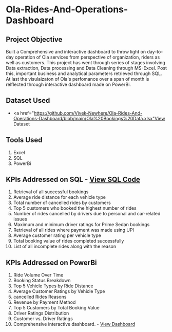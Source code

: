 # Ola-Rides-And-Operations-Dashboard
## Project Objective
Built a Comprehensive and interactive dashboard to throw light on day-to-day operation of Ola services from perspective of organization, riders as well as customers. This project has went through series of stages involving Data extraction, Data processing and Data Cleaning through MS-Excel. Post this, important business and analytical parameters retrieved through SQL. At last the visulaizaton of Ola's perfomance over a span of month is relflected through interactive dashboard made on PowerBi.
## Dataset Used 
- <a href="https://github.com/Vivek-Newhere/Ola-Rides-And-Operations-Dashboard/blob/main/Ola%20Bookings%20Data.xlsx"View Dataset</a>
## Tools Used
1) Excel
2) SQL
3) PowerBi
## KPIs Addressed on SQL - <a href="https://github.com/Vivek-Newhere/Ola-Rides-And-Operations-Dashboard/blob/main/Ola_SQL_Answers.sql">View SQL Code</a>
1) Retrieval of all successful bookings
2) Average ride distance for each vehicle type
3) Total number of cancelled rides by customers
4) Top 5 customers who booked the highest number of rides
5) Number of rides cancelled by drivers due to personal and car-related issues
6) Maximum and minimum driver ratings for Prime Sedan bookings
7) Retrieval of all rides where payment was made using UPI
8) Average customer rating per vehicle type
9) Total booking value of rides completed successfully
10) List of all incomplete rides along with the reason

## KPIs Addressed on PowerBi
1) Ride Volume Over Time
2) Booking Status Breakdown
3) Top 5 Vehicle Types by Ride Distance
4) Average Customer Ratings by Vehicle Type
5) cancelled Rides Reasons
6) Revenue by Payment Method
7) Top 5 Customers by Total Booking Value
8)  Driver Ratings Distribution
9)   Customer vs. Driver Ratings
10) Comprehensive interactive dashboard. - <a href="https://github.com/Vivek-Newhere/Ola-Rides-And-Operations-Dashboard/blob/main/Ola%20Rides%20and%20Operations%20Dashboard.pbix">View Dashboard</a>

